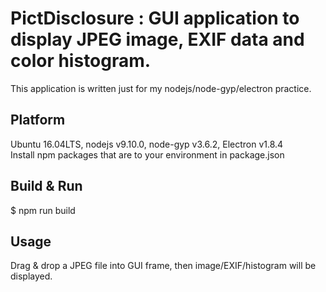 # PictDisclosure : GUI application to display JPEG image, EXIF data and color histogram.

This application is written just for my nodejs/node-gyp/electron practice.

## Platform

Ubuntu 16.04LTS, nodejs v9.10.0, node-gyp v3.6.2, Electron v1.8.4\
Install npm packages that are to your environment in package.json 

## Build & Run

$ npm run build

## Usage

Drag & drop a JPEG file into GUI frame, then image/EXIF/histogram will be displayed.
